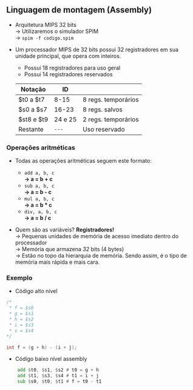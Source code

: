 ## Linguagem de montagem (Assembly)

- Arquitetura MIPS 32 bits
</br>&rarr;  Utilizaremos o simulador SPIM
</br>&rarr; `spim -f codigo.spim`

- Um processador MIPS de 32 bits possui 32 registradores em sua unidade principal, que opera com inteiros.
    - Possui 18 registradores para uso geral
    - Possui 14 registradores reservados

    | Notação    | ID      |                     |
    | ---------- | ------- | ------------------- |
    | $t0 a $t7  | 8-15    | 8 regs. temporários |
    | $s0 a $s7  | 16-23   | 8 regs. salvos      |
    | $st8 e $t9 | 24 e 25 | 2 regs. temporários |
    | Restante   |  `---`  | Uso reservado       |

### Operações aritméticas
- Todas as operações aritméticas seguem este formato:
    - `add a, b, c`
        </br>**&rarr; a = b + c**
    - `sub a, b, c`
        </br>**&rarr; a = b - c**
    - `mul a, b, c`
        </br>**&rarr; a = b * c**
    - `div, a, b, c`
        </br>**&rarr; a = b / c**

- Quem são as variáveis? **Registradores!**
    </br>&rarr; Pequenas unidades de memória de acesso imediato dentro do processador
    </br>&rarr; Memória que armazena *32* bits (4 bytes)
    </br>&rarr; Estão no topo da hierarquia de memória. Sendo assim, é o tipo de memória mais rápida e mais cara.

### Exemplo

- Código alto nível
```c
/*
 * f = $s0
 * g = $s1
 * h = $s2
 * i = $s3
 * s = $s4
*/

int f = (g + h) - (i + j);
```

- Código baixo nível assembly
```asm
    add $t0, $s1, $s2 # t0 = g + h
    add $t1, $s3, $s4 # t1 = i + j
    sub $s0, $t0, $t1 # f = t0 - t1
```